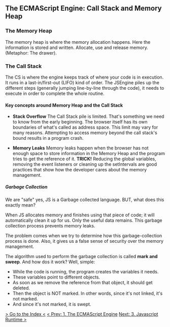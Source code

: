## The ECMAScript Engine: Call Stack and Memory Heap

### The Memory Heap

The memory heap is where the memory allocation happens. Here the information is stored and written. Allocate, use and release memory. (Metaphor: The drawer).

### The Call Stack

The CS is where the engine keeps track of where your code is in execution. It runs in a last-in/first-out (LIFO) kind of order. The JSEngine piles up the different steps (generally jumping line-by-line through the code), it needs to execute in order to complete the whole routine.

#### Key concepts around Memory Heap and the Call Stack

- **Stack Overflow**
  The Call Stack pile is limited. That's something we need to know from the early beginning. The browser itself has its own boundaries of what's called as address space. This limit may vary for many reasons.
  Attempting to access memory beyond the call stack's bound results in a program crash.

- **Memory Leaks**
  Memory leaks happen when the browser has not enough space to store information in the Memory Heap and the program tries to get the reference of it.
  **TRICK!** Reducing the global variables, removing the event listeners or cleaning up the setIntervals are good practices that show how the developer cares about the memory management.

##### Garbage Collection

We are "safe" yes, JS is a Garbage collected language. BUT, what does this exactly mean?

When JS allocates memory and finishes using that piece of code; it will automatically clean it up for us. Only the useful data remains. This garbage collection process prevents memory leaks.

The problem comes when we try to determine how this garbage-collection process is done. Also, it gives us a false sense of security over the memory management.

The algorithm used to perform the garbage collection is called **mark and sweep**. And how dos it work? Well, simple:

- While the code is running, the program creates the variables it needs.
- These variables point to different objects.
- As soon as we remove the reference from that object, it should get deleted.
- Then the object is NOT marked. In other words, since it's not linked, it's not marked.
- And since it's not marked, it is swept.

[> Go to the Index <](../README.md)
[< Prev: 1. The ECMAScript Engine](./the-ecmascript-engine.md)
[Next: 3. Javascript Runtime >](./javascript-runtime.md)

